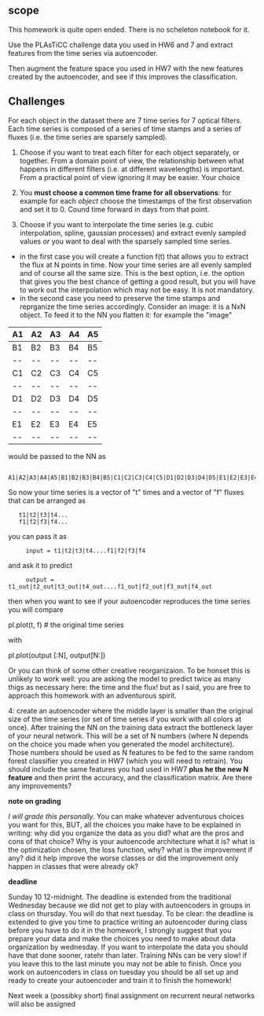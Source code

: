 ## scope
This homework is quite open ended. There is no scheleton notebook for it. 

Use the PLAsTiCC challenge data you used in HW6 and 7 and extract features from the time series via autoencoder. 

Then augment the feature space you used in HW7 with the new features created by the autoencoder, and see if this improves the classification. 

## Challenges

For each object in the dataset there are 7 time series for 7 optical filters. Each time series is composed of a series of time stamps and a series of fluxes (i.e. the time series are sparsely sampled).

1. Choose if you want to treat each filter for each object separately, or together. From a domain point of view, the relationship between what happens in different filters (i.e. at different wavelengths) is important. From a practical point of view ignoring it may be easier. Your choice

2. You **must choose a common time frame for all observations**: for example for each *object* choose the timestamps of the first observation and set it to 0. Cound time forward in days from that point. 

3. Choose if you want to interpolate the time series (e.g. cubic interpolation, spline, gaussian processes) and extract evenly sampled values *or* you want to deal with the sparsely sampled time series. 
 - in the first case you will create a function f(t) that allows you to extract the flux at N points in time. Now your time series are all evenly sampled and of course all the same size. This is the best option, i.e. the option that gives you the best chance of getting a good result, but you will have to work out the interpolation which may not be easy. It is not mandatory.
 - in the second case you need to preserve the time stamps and reprganize the time series accordingly. 
 Consider an image: it is a NxN object. To feed it to the NN you flatten it: for example the "image" 
 
|A1|A2|A3|A4|A5|
|--|--|--|--|--|
|B1|B2|B3|B4|B5|
|--|--|--|--|--|
|C1|C2|C3|C4|C5|
|--|--|--|--|--|
|D1|D2|D3|D4|D5|
|--|--|--|--|--|
|E1|E2|E3|E4|E5|
|--|--|--|--|--|

would be passed to the NN as 

       A1|A2|A3|A4|A5|B1|B2|B3|B4|B5|C1|C2|C3|C4|C5|D1|D2|D3|D4|D5|E1|E2|E3|E4|E5
       
So now your time series is a vector of "t" times and a vector of "f" fluxes that can  be arranged as 
       
        
       t1|t2|t3|t4...
       f1|f2|f3|f4...


you can pass it as 

         input = t1|t2|t3|t4....f1|f2|f3|f4
         
and ask it to predict 

         output = t1_out|t2_out|t3_out|t4_out....f1_out|f2_out|f3_out|f4_out
         
         
then when you want to see if your autoencoder reproduces the time series you will compare

pl.plot(t, f) # the original time series

with 

pl.plot(output [:N], output[N:])

Or you can think of some other creative reorganizaion. To be honset this is unlikely to work well: you are asking the model to predict twice as many thigs as necessary here: the time and the flux! but as I said, you are free to approach this homework with an adventurous spirit. 

4: create an autoencoder where the middle layer is smaller than the original size of the time series (or set of time series if you work with all colors at once). After training the NN on the training data extract the bottleneck layer of your neural network. This will be a set of N numbers (where N depends on the choice you made when you generated the model architecture). Those numbers should be used as N features to be fed to the same random forest classifier you created in HW7 (which you will need to retrain).  You should include the same features you had used in HW7 **plus he  the new N feature** and then print the accuracy, and the classification matrix. Are there any improvements?


**note on grading** 

*I will grade this personally.* You can make whatever adventurous choices you want for this, BUT, all the choices you make have to be explained in writing: why did you organize the data as you did? what are the pros and cons of that choice? Why is your autoencode architecture what it is? what is the optimization chosen, the loss function, why? what is the improvement if any? did it help improve the worse classes or did the improvement only happen in classes that were already ok?


**deadline** 

Sunday 10 12-midnight. The deadline is extended from the traditional Wednesday because we did not get to play with autoencoders in groups in class on thursday. You will do that next tuesday. To be clear: the deadline is extended to give you time to practice writing an autoencoder during class before you have to do it in the homework, I strongly suggest that you prepare your data and make the choices you need to make about data organization by wednesday. If you want to interpolate the data you should have that done sooner, ratehr than later. Training NNs can be very slow! if you leave this to the last minute you may not be able to finish. Once you work on autoencoders in class on tuesday you should be all set up and ready to create your autoencoder and train it to finish the homework!

Next week a (possibky short) final assignment on recurrent neural networks will also be assigned







